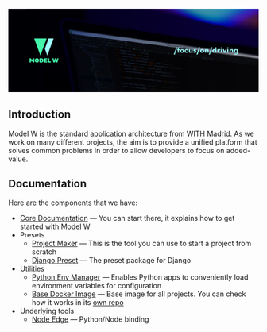 ![Model W](profile/cover.jpg)

## Introduction

Model W is the standard application architecture from WITH Madrid. As we work on many different projects, the aim is to provide a unified platform that solves common problems in order to allow developers to focus on added-value.

## Documentation

Here are the components that we have:

- [Core Documentation](https://model-w.readthedocs.io/en/latest/) &mdash; You can start there, it explains how to get started with Model W
- Presets
  - [Project Maker](https://github.com/ModelW/project-maker) &mdash; This is the tool you can use to start a project from scratch
  - [Django Preset](http://modelw-django-preset.rtfd.io/) &mdash; The preset package for Django
- Utilities
  - [Python Env Manager](http://modelw-env-manager.rtfd.io/) &mdash; Enables Python apps to conveniently load environment variables for configuration
  - [Base Docker Image](https://hub.docker.com/r/modelw/base) &mdash; Base image for all projects. You can check how it works in its [own repo](https://github.com/ModelW/docker)
- Underlying tools
  - [Node Edge](https://node-edge.rtfd.io/) &mdash; Python/Node binding
